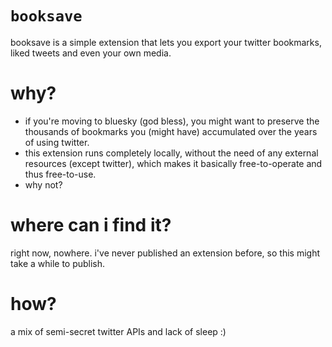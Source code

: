 # `booksave`

booksave is a simple extension that lets you export your twitter bookmarks, liked tweets and even your own media.

# why?

- if you're moving to bluesky (god bless), you might want to preserve the thousands of bookmarks you (might have) accumulated over the years of using twitter.
- this extension runs completely locally, without the need of any external resources (except twitter), which makes it basically free-to-operate and thus free-to-use.
- why not?

# where can i find it?

right now, nowhere. i've never published an extension before, so this might take a while to publish.

# how?

a mix of semi-secret twitter APIs and lack of sleep :)
